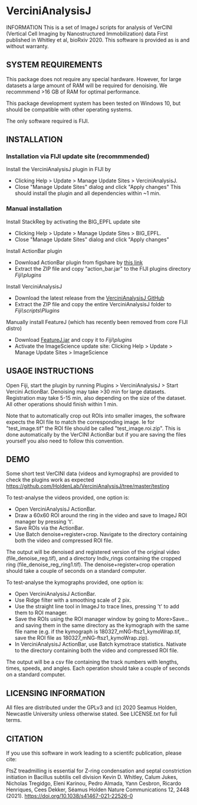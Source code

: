 # VerciniAnalysisJ

INFORMATION This is a set of ImageJ scripts for analysis of VerCINI (Vertical Cell Imaging by Nanostructured Immobilization) data First published in Whitley et al, bioRxiv 2020. 
This software is provided as is and without warranty.

## SYSTEM REQUIREMENTS

This package does not require any special hardware. However, for large datasets a large amount of RAM will be required for denoising. We recommmend >16 GB of RAM for optimal performance.

This package development system has been tested on Windows 10, but should be compatible with other operating systems.

The only software required is FIJI.

## INSTALLATION

### Installation via FIJI update site (recommmended)
Install the VerciniAnalysisJ plugin in FIJI by 
- Clicking Help > Update > Manage Update Sites > VerciniAnalysisJ. 
- Close "Manage Update Sites" dialog and click "Apply changes"
This should install the plugin and all dependencies within ~1 min.

### Manual installation
Install StackReg by activating the BIG_EPFL update site
- Clicking Help > Update > Manage Update Sites > BIG_EPFL. 
- Close "Manage Update Sites" dialog and click "Apply changes"

Install ActionBar plugin
- Download ActionBar plugin from figshare by [this link](https://figshare.com/articles/dataset/Custom_toolbars_and_mini_applications_with_Action_Bar/3397603)
- Extract the ZIP file and copy "action_bar.jar" to the FIJI plugins directory _Fiji\plugins_

Install VerciniAnalysisJ
- Download the latest release from the [VerciniAnalysisJ GitHub](https://github.com/HoldenLab/VerciniAnalysisJ/releases)
- Extract the ZIP file and copy the entire VerciniAnalysisJ folder to _Fiji\scripts\Plugins_

Manually install FeatureJ (which has recently been removed from core FIJI distro)
- Download [FeatureJ.jar](https://imagescience.org/meijering/software/download/FeatureJ_.jar) and copy it to _Fiji\plugins_
- Activate the ImageScience update site: Clicking Help > Update > Manage Update Sites > ImageScience

## USAGE INSTRUCTIONS

Open Fiji, start the plugin by running Plugins > VerciniAnalysisJ > Start Vercini ActionBar. Denoising may take >30 min for large datasets. Registration may take 5-15 min, also depending on the size of the dataset. All other operations should finish within 1 min.

Note that to automatically crop out ROIs into smaller images, the software expects the ROI file to match the corresponding image. Ie for "test_image.tif" the ROI file should be called "test_image.roi.zip". This is done automatically by the VerCINI ActionBar but if you are saving the files yourself you also need to follow this convention.

## DEMO

Some short test VerCINI data (videos and kymographs) are provided to check the plugins work as expected https://github.com/HoldenLab/VerciniAnalysisJ/tree/master/testing

To test-analyse the videos provided, one option is:
- Open VerciniAnalysisJ ActionBar.
- Draw a 60x60 ROI around the ring in the video and save to ImageJ ROI manager by pressing 't'.
- Save ROIs via the ActionBar.
- Use Batch denoise+register+crop. Navigate to the directory containing both the video and compressed ROI file.

The output will be denoised and registered version of the original video (file_denoise_reg.tif), and a directory Indiv_rings containing the cropped ring (file_denoise_reg_ring1.tif). The denoise+register+crop operation should take a couple of seconds on a standard computer.

To test-analyse the kymographs provided, one option is:
- Open VerciniAnalysisJ ActionBar.
- Use Ridge filter with a smoothing scale of 2 pix.
- Use the straight line tool in ImageJ to trace lines, pressing 't' to add them to ROI manager.
- Save the ROIs using the ROI manager window by going to More>Save... and saving them in the same directory as the kymograph with the same file name (e.g. if the kymograph is 180327_mNG-ftsz1_kymoWrap.tif, save the ROI file as 180327_mNG-ftsz1_kymoWrap.zip).
- In VerciniAnalysisJ ActionBar, use Batch kymotrace statistics. Nativate to the directory containing both the video and compressed ROI file.

The output will be a csv file containing the track numbers with lengths, times, speeds, and angles. Each operation should take a couple of seconds on a standard computer.


## LICENSING INFORMATION

All files are distributed under the GPLv3 and (c) 2020 Seamus Holden, Newcastle University unless otherwise stated. See LICENSE.txt for full terms.

## CITATION

If you use this software in work leading to a scientifc publication, please cite: 

FtsZ treadmilling is essential for Z-ring condensation and septal constriction initiation in Bacillus subtilis cell division
Kevin D. Whitley, Calum Jukes, Nicholas Tregidgo, Eleni Karinou, Pedro Almada, Yann Cesbron, Ricardo Henriques, Cees Dekker, Séamus Holden
Nature Communications 12, 2448 (2021). https://doi.org/10.1038/s41467-021-22526-0

